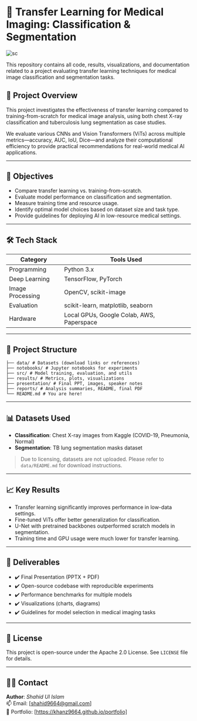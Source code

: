 # 🧠 Transfer Learning for Medical Imaging: Classification & Segmentation
![sc](Screenshot.png)

This repository contains all code, results, visualizations, and documentation related to a project evaluating transfer learning techniques for medical image classification and segmentation tasks.

## 📌 Project Overview

This project investigates the effectiveness of transfer learning compared to training-from-scratch for medical image analysis, using both chest X-ray classification and tuberculosis lung segmentation as case studies.

We evaluate various CNNs and Vision Transformers (ViTs) across multiple metrics—accuracy, AUC, IoU, Dice—and analyze their computational efficiency to provide practical recommendations for real-world medical AI applications.

---

## 🎯 Objectives

- Compare transfer learning vs. training-from-scratch.
- Evaluate model performance on classification and segmentation.
- Measure training time and resource usage.
- Identify optimal model choices based on dataset size and task type.
- Provide guidelines for deploying AI in low-resource medical settings.

---

## 🛠️ Tech Stack

| Category          | Tools Used                                 |
|------------------|---------------------------------------------|
| Programming       | Python 3.x                                 |
| Deep Learning     | TensorFlow, PyTorch                        |
| Image Processing  | OpenCV, scikit-image                       |
| Evaluation        | scikit-learn, matplotlib, seaborn          |
| Hardware          | Local GPUs, Google Colab, AWS, Paperspace  |

---

## 📂 Project Structure

```
├── data/ # Datasets (download links or references)
├── notebooks/ # Jupyter notebooks for experiments
├── src/ # Model training, evaluation, and utils
├── results/ # Metrics, plots, visualizations
├── presentation/ # Final PPT, images, speaker notes
├── reports/ # Analysis summaries, README, final PDF
└── README.md # You are here!
```

---

## 📊 Datasets Used

- **Classification**: Chest X-ray images from Kaggle (COVID-19, Pneumonia, Normal)
- **Segmentation**: TB lung segmentation masks dataset

> Due to licensing, datasets are not uploaded. Please refer to `data/README.md` for download instructions.

---

## 📈 Key Results

- Transfer learning significantly improves performance in low-data settings.
- Fine-tuned ViTs offer better generalization for classification.
- U-Net with pretrained backbones outperformed scratch models in segmentation.
- Training time and GPU usage were much lower for transfer learning.

---

## 📘 Deliverables

- ✔️ Final Presentation (PPTX + PDF)
- ✔️ Open-source codebase with reproducible experiments
- ✔️ Performance benchmarks for multiple models
- ✔️ Visualizations (charts, diagrams)
- ✔️ Guidelines for model selection in medical imaging tasks

---

## 📄 License

This project is open-source under the Apache 2.0 License. See `LICENSE` file for details.

---

## 🙋‍♂️ Contact

**Author**: *Shahid Ul Islam*  
📫 Email: [shahid9664@gmail.com]  
🔗 Portfolio: [https://khanz9664.github.io/portfolio]  
